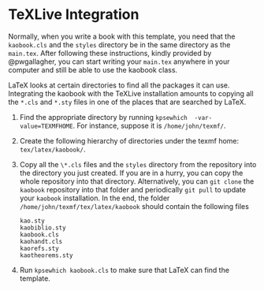 # TeXLive Integration

Normally, when you write a book with this template, you need that the 
`kaobook.cls` and the `styles` directory be in the same directory as the 
`main.tex`. After following these instructions, kindly provided by 
@pwgallagher, you can start writing your `main.tex` anywhere in your 
computer and still be able to use the kaobook class.

LaTeX looks at certain directories to find all the packages it can use.
Integrating the kaobook with the TeXLive installation amounts to 
copying all the `*.cls` and `*.sty` files in one of the places that are 
searched by LaTeX.

1. Find the appropriate directory by running `kpsewhich 
   -var-value=TEXMFHOME`. For instance, suppose it is 
   `/home/john/texmf/`.

1. Create the following hierarchy of directories under the texmf home: 
   `tex/latex/kaobook/`.

1. Copy all the `\*.cls` files and the `styles` directory from the 
   repository into the directory you just created. If you are in a 
   hurry, you can copy the whole repository into that directory.
   Alternatively, you can `git clone` the `kaobook` repository into that folder
   and periodically `git pull` to update your `kaobook` installation.
   In the end, the folder `/home/john/texmf/tex/latex/kaobook` should contain the 
   following files
   ```
   kao.sty
   kaobiblio.sty
   kaobook.cls
   kaohandt.cls
   kaorefs.sty
   kaotheorems.sty
   ```

1. Run `kpsewhich kaobook.cls` to make sure that LaTeX can find the 
   template.
